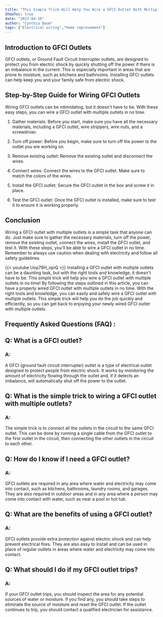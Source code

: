 ```yaml
---
title: "This Simple Trick Will Help You Wire a GFCI Outlet With Multiple Outlets in No Time!"
ShowToc: true 
date: "2023-04-20"
author: "Cynthia Baum" 
tags: ["Electrical wiring","Home improvement"]
---
```

## Introduction to GFCI Outlets

GFCI outlets, or Ground Fault Circuit Interrupter outlets, are designed to protect you from electric shock by quickly shutting off the power if there is an imbalance in the current. This is especially important in areas that are prone to moisture, such as kitchens and bathrooms. Installing GFCI outlets can help keep you and your family safe from electric shock.

## Step-by-Step Guide for Wiring GFCI Outlets

Wiring GFCI outlets can be intimidating, but it doesn't have to be. With these easy steps, you can wire a GFCI outlet with multiple outlets in no time.

1. Gather materials: Before you start, make sure you have all the necessary materials, including a GFCI outlet, wire strippers, wire nuts, and a screwdriver.

2. Turn off power: Before you begin, make sure to turn off the power to the outlet you are working on.

3. Remove existing outlet: Remove the existing outlet and disconnect the wires.

4. Connect wires: Connect the wires to the GFCI outlet. Make sure to match the colors of the wires.

5. Install the GFCI outlet: Secure the GFCI outlet in the box and screw it in place.

6. Test the GFCI outlet: Once the GFCI outlet is installed, make sure to test it to ensure it is working properly.

## Conclusion

Wiring a GFCI outlet with multiple outlets is a simple task that anyone can do. Just make sure to gather the necessary materials, turn off the power, remove the existing outlet, connect the wires, install the GFCI outlet, and test it. With these steps, you'll be able to wire a GFCI outlet in no time. Remember to always use caution when dealing with electricity and follow all safety guidelines.

{{< youtube Uop79H_iqoQ >}} 
Installing a GFCI outlet with multiple outlets can be a daunting task, but with the right tools and knowledge, it doesn't have to be. This simple trick will help you wire a GFCI outlet with multiple outlets in no time! By following the steps outlined in this article, you can have a properly wired GFCI outlet with multiple outlets in no time. With the right tools and knowledge, you can easily and safely wire a GFCI outlet with multiple outlets. This simple trick will help you do the job quickly and efficiently, so you can get back to enjoying your newly wired GFCI outlet with multiple outlets.

## Frequently Asked Questions (FAQ) :
<h2>Q: What is a GFCI outlet?</h2>

<h3>A:</h3> A GFCI (ground fault circuit interrupter) outlet is a type of electrical outlet designed to protect people from electric shock. It works by monitoring the amount of electricity flowing through the outlet and, if it detects an imbalance, will automatically shut off the power to the outlet. 

<h2>Q: What is the simple trick to wiring a GFCI outlet with multiple outlets?</h2>

<h3>A:</h3> The simple trick is to connect all the outlets in the circuit to the same GFCI outlet. This can be done by running a single cable from the GFCI outlet to the first outlet in the circuit, then connecting the other outlets in the circuit to each other. 

<h2>Q: How do I know if I need a GFCI outlet?</h2>

<h3>A:</h3> GFCI outlets are required in any area where water and electricity may come into contact, such as kitchens, bathrooms, laundry rooms, and garages. They are also required in outdoor areas and in any area where a person may come into contact with water, such as near a pool or hot tub. 

<h2>Q: What are the benefits of using a GFCI outlet?</h2>

<h3>A:</h3> GFCI outlets provide extra protection against electric shock and can help prevent electrical fires. They are also easy to install and can be used in place of regular outlets in areas where water and electricity may come into contact. 

<h2>Q: What should I do if my GFCI outlet trips?</h2>

<h3>A:</h3> If your GFCI outlet trips, you should inspect the area for any potential sources of water or moisture. If you find any, you should take steps to eliminate the source of moisture and reset the GFCI outlet. If the outlet continues to trip, you should contact a qualified electrician for assistance.






